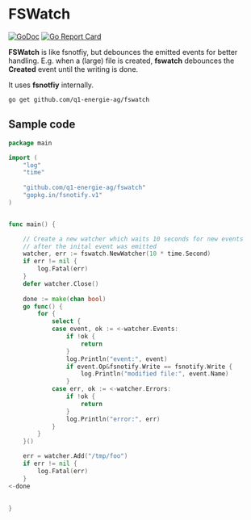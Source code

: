 # FSWatch
[![GoDoc](https://godoc.org/github.com/q1-energie-ag/fswatch?status.svg)](https://godoc.org/github.com/q1-energie-ag/fswatch) [![Go Report Card](https://goreportcard.com/badge/github.com/Q1-Energie-AG/fswatch)](https://goreportcard.com/report/github.com/Q1-Energie-AG/fswatch)


**FSWatch** is like fsnotfiy, but debounces the emitted events for better handling.
E.g. when a (large) file is created, **fswatch** debounces the **Created** event
until the writing is done.

It uses **fsnotfiy** internally.

```console
go get github.com/q1-energie-ag/fswatch
```


## Sample code

```go
package main

import (
 	"log"
	"time"
  
	"github.com/q1-energie-ag/fswatch"
	"gopkg.in/fsnotify.v1"
)


func main() {

	// Create a new watcher which waits 10 seconds for new events
	// after the inital event was emitted
	watcher, err := fswatch.NewWatcher(10 * time.Second)
	if err != nil {
		log.Fatal(err)
	}
	defer watcher.Close()
	
	done := make(chan bool)
	go func() {
		for {
			select {
			case event, ok := <-watcher.Events:
				if !ok {
					return
				}
				log.Println("event:", event)
				if event.Op&fsnotify.Write == fsnotify.Write {
					log.Println("modified file:", event.Name)
				}
			case err, ok := <-watcher.Errors:
				if !ok {
					return
				}
				log.Println("error:", err)
			}
		}
	}()

	err = watcher.Add("/tmp/foo")
	if err != nil {
		log.Fatal(err)
	}
<-done
	
	
}

```
